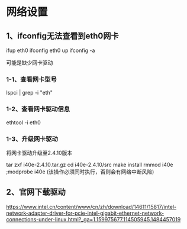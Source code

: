 # 网络设置

## 1、ifconfig无法查看到eth0网卡
ifup eth0
ifconfig eth0 up
ifconfig -a

可能是缺少网卡驱动

### 1-1、查看网卡型号
lspci | grep -i "eth"

### 1-2、查看网卡驱动信息
ethtool -i eth0

### 1-3、升级网卡驱动
将网卡驱动升级至2.4.10版本

tar zxf i40e-2.4.10.tar.gz
cd  i40e-2.4.10/src
make install
rmmod i40e ;modprobe i40e (该操作必须同时执行，否则会有网络中断风险)

## 2、官网下载驱动
https://www.intel.cn/content/www/cn/zh/download/14611/15817/intel-network-adapter-driver-for-pcie-intel-gigabit-ethernet-network-connections-under-linux.html?_ga=1.159975677.114505945.1484457019










